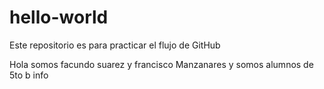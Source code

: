 # hello-world
Este repositorio es para practicar el flujo de GitHub

Hola somos facundo suarez y francisco Manzanares y somos alumnos de 5to b info
